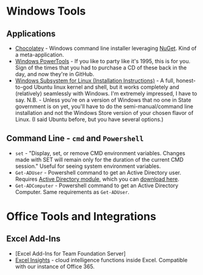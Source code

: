 # Windows Tools

## Applications

- [Chocolatey](https://chocolatey.org/) - Windows command line installer leveraging [NuGet](https://www.nuget.org/). Kind of a meta-application.
- [Windows PowerTools](https://github.com/microsoft/PowerToys) - If you like to party like it's 1995, this is for you. Sign of the times that you had to purchase a CD of these back in the day, and now they're in GitHub.
- [Windows Subsystem for Linux (Installation Instructions)](https://docs.microsoft.com/en-us/windows/wsl/install-win10) - A full, honest-to-god Ubuntu linux kernel and shell, but it works completely and (relatively) seamlessly with Windows. I'm extremely impressed, I have to say. N.B. - Unless you're on a version of Windows that no one in State government is on yet, you'll have to do the semi-manual/command line installation and not the Windows Store version of your chosen flavor of Linux. (I said Ubuntu before, but you have several options.) 

## Command Line - `cmd` and `Powershell`

- `set` - "Display, set, or remove CMD environment variables. Changes made with SET will remain only for the duration of the current CMD session." Useful for seeing system environment variables.
- `Get-ADUser` - Powershell command to get an Active Directory user. Requires [Active Directory module](https://docs.microsoft.com/en-us/powershell/module/addsadministration/?view=win10-ps), which you can [download here](https://www.microsoft.com/en-us/download/details.aspx?id=45520).
- `Get-ADComputer` - Powershell command to get an Active Directory Computer. Same requirements as `Get-ADUser`. 


# Office Tools and Integrations

## Excel Add-Ins

- [Excel Add-Ins for Team Foundation Server]
- [Excel Insights](https://support.office.com/en-us/article/insights-in-excel-3223aab8-f543-4fda-85ed-76bb0295ffc4) - cloud intelligence functions inside Excel. Compatible with our instance of Office 365. 
